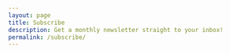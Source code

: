 ```yaml
---
layout: page
title: Subscribe
description: Get a monthly newsletter straight to your inbox!
permalink: /subscribe/
---
```


<!-- Hi friends, I started a *monthly* newsletter&mdash; [**the Purveyor of Curiosities!**](https://ljvmiranda.substack.com/)

Here, you will receive:

* Updates on new blog posts for that month with short commentaries.
* Random wonders and interesting curiosities that you'll like!
* Things I've listened, watched, and read that you'll definitely adore!

<iframe src="https://ljvmiranda.substack.com/embed" width="480" height="100" style="border:0px solid #EEE; background:fffff8;" frameborder="0" scrolling="no"></iframe>

## Frequently Asked Questions

* **Why start a newsletter?** I like to keep my blog focused on technology,
 machine learning, and open source. I occasionally talk about games, but that's
 just mostly it. A newsletter allows me to share you other wonders and trinkets
 I've found in the interwebs!

* **Why Purveyor of Curiosities?** I've been fascinated with [nostalgia
    shops](https://www.atlasobscura.com/categories/purveyors-of-curiosities)
    since college. Some highlights of my early years include [UVLA & Studio
    Soup](https://www.instagram.com/uvlastore/?hl=en) in Cubao Expo and the
    [flea markets in Lille](https://en.wikipedia.org/wiki/Braderie_de_Lille). I
    relish the idea of discovery and serendipitous encounters&mdash; and I'd
    like to share that experience with you!

* **Will you migrate your content to Substack?** Nope! I love the homegrown
 feel of my blog so I will always keep my content [free and open
 source](https://github.com/othorizedshogun/othorizedshogun.github.io). I tried
 Mailchimp but it's complicated. I checked tinyletter but it's not being
 updated. Substack is simple and clean. I'll only use Substack as a newsletter,
 and I'll still keep writing content here.

* **So I am just going to hear from you monthly, right?** Yes! I'd like to keep
    the pace slow for a bit so that I can give you high-quality content. In
    the event that I decided to increase the frequency (i.e., monthly to
    biweekly), then I'll let you know so you can decide to keep your
    subscription. -->







